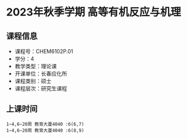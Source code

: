 # 2023年秋季学期 高等有机反应与机理 






## 课程信息

- 课程号：CHEM6102P.01
- 学分：4
- 教学类型：理论课
- 开课单位：长春应化所
- 课程类别：硕士
- 课程层次：研究生课程

## 上课时间

```
1~4,6~20周 教育大厦4040 :6(6,7)
1~4,6~20周 教育大厦4040 :6(8,9)
```

